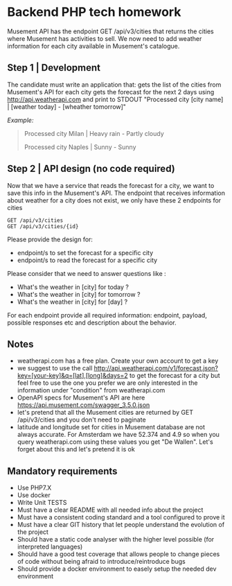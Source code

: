 # Backend PHP tech homework

Musement API has the endpoint GET /api/v3/cities that returns the cities where Musement has activities to sell. We now need to add weather information for each city available in Musement's catalogue.

## Step 1 | Development
The candidate must write an application that:
gets the list of the cities from Musement's API
for each city gets the forecast for the next 2 days using http://api.weatherapi.com and print to STDOUT "Processed city [city name] | [weather today] - [wheather tomorrow]"

_Example:_

> Processed city Milan | Heavy rain - Partly cloudy
> 
> Processed city Naples | Sunny - Sunny

## Step 2 | API design (no code required)
Now that we have a service that reads the forecast for a city, we want to save this info in the Musement's API. The endpoint that receives information about weather for a city does not exist, we only have these 2 endpoints for cities

```console
GET /api/v3/cities
GET /api/v3/cities/{id}
```

Please provide the design for:

- endpoint/s to set the forecast for a specific city
- endpoint/s to read the forecast for a specific city

Please consider that we need to answer questions like :

- What's the weather in [city] for today ?
- What's the weather in [city] for tomorrow ?
- What's the weather in [city] for [day] ?

For each endpoint provide all required information: endpoint, payload, possible responses etc and description about the behavior.

## Notes
- weatherapi.com has a free plan. Create your own account to get a key
- we suggest to use the call http://api.weatherapi.com/v1/forecast.json?key=[your-key]&q=[lat],[long]&days=2 to get the forecast for a city but feel free to use the one you prefer
we are only interested in the information under "condition" from weatherapi.com
- OpenAPI specs for Musement's API are here https://api.musement.com/swagger_3.5.0.json
- let's pretend that all the Musement cities are returned by GET /api/v3/cities and you don't need to paginate
- latitude and longitude set for cities in Musement database are not always accurate. For Amsterdam we have 52.374 and 4.9 so when you query weatherapi.com using these values you get "De Wallen". Let's forget about this and let's pretend it is ok

## Mandatory requirements
- Use PHP7.X
- Use docker
- Write Unit TESTS
- Must have a clear README with all needed info about the project
- Must have a consistent coding standard and a tool configured to prove it
- Must have a clear GIT history that let people understand the evolution of the project
- Should have a static code analyser with the higher level possible (for interpreted languages)
- Should have a good test coverage that allows people to change pieces of code without being afraid to introduce/reintroduce bugs
- Should provide a docker environment to easely setup the needed dev environment
